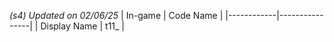 *(s4) Updated on 02/06/25*
| In-game       | Code Name   |
|------------|----------------|
| Display Name         | t11_       |